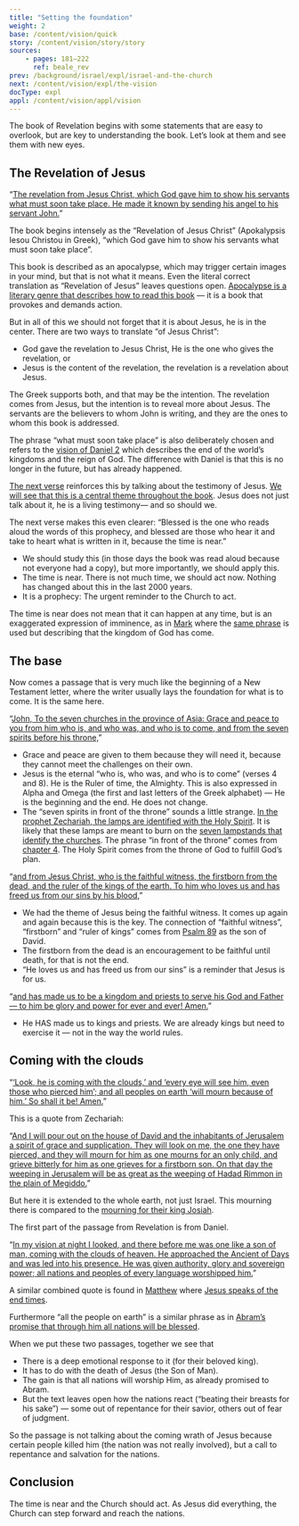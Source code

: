 ```yaml
---
title: "Setting the foundation"
weight: 2
base: /content/vision/quick
story: /content/vision/story/story
sources: 
    - pages: 181–222
      ref: beale_rev
prev: /background/israel/expl/israel-and-the-church
next: /content/vision/expl/the-vision
docType: expl
appl: /content/vision/appl/vision
---
```


The book of Revelation begins with some statements that are easy to overlook, but are key to understanding the book. Let’s look at them and see them with new eyes.

## The Revelation of Jesus

<a name="33b5"></a>
“[The revelation from Jesus Christ, which God gave him to show his servants what must soon take place. He made it known by sending his angel to his servant John.](https://www.bibleserver.com/NIV/Revelation1%3A1)”

The book begins intensely as the “Revelation of Jesus Christ” (Apokalypsis Iesou Christou in Greek), “which God gave him to show his servants what must soon take place”.

This book is described as an apocalypse, which may trigger certain images in your mind, but that is not what it means. Even the literal correct translation as “Revelation of Jesus” leaves questions open. [Apocalypse is a literary genre that describes how to read this book](/background/literature/expl/the-book-of-revelation-how-to-read-it) — it is a book that provokes and demands action.

But in all of this we should not forget that it is about Jesus, he is in the center. There are two ways to translate “of Jesus Christ”:

- God gave the revelation to Jesus Christ, He is the one who gives the revelation, or
- Jesus is the content of the revelation, the revelation is a revelation about Jesus.

The Greek supports both, and that may be the intention. The revelation comes from Jesus, but the intention is to reveal more about Jesus. The servants are the believers to whom John is writing, and they are the ones to whom this book is addressed.

The phrase “what must soon take place” is also deliberately chosen and refers to the [vision of Daniel 2](/bible/daniel/expl/the-four-kingdoms-in-daniel) which describes the end of the world’s kingdoms and the reign of God. The difference with Daniel is that this is no longer in the future, but has already happened.

[The next verse](https://www.bibleserver.com/NIV/Revelation1%3A2) reinforces this by talking about the testimony of Jesus. [We will see that this is a central theme throughout the book](/topics/power/short/the-power-of-testimony). Jesus does not just talk about it, he is a living testimony— and so should we.

The next verse makes this even clearer: “Blessed is the one who reads aloud the words of this prophecy, and blessed are those who hear it and take to heart what is written in it, because the time is near.”

- We should study this (in those days the book was read aloud because not everyone had a copy), but more importantly, we should apply this.
- The time is near. There is not much time, we should act now. Nothing has changed about this in the last 2000 years.
- It is a prophecy: The urgent reminder to the Church to act.

The time is near does not mean that it can happen at any time, but is an exaggerated expression of imminence, as in [Mark](https://www.bibleserver.com/NIV/Mark1%3A15) where the [same phrase](https://biblehub.com/interlinear/mark/1-15.htm) is used but describing that the kingdom of God has come.

## The base

<a name="65e2"></a>
Now comes a passage that is very much like the beginning of a New Testament letter, where the writer usually lays the foundation for what is to come. It is the same here.

“[John, To the seven churches in the province of Asia: Grace and peace to you from him who is, and who was, and who is to come, and from the seven spirits before his throne,](https://www.bibleserver.com/NIV/Revelation1%3A4)”

- Grace and peace are given to them because they will need it, because they cannot meet the challenges on their own.
- Jesus is the eternal “who is, who was, and who is to come” (verses 4 and 8). He is the Ruler of time, the Almighty. This is also expressed in Alpha and Omega (the first and last letters of the Greek alphabet) — He is the beginning and the end. He does not change.
- The “seven spirits in front of the throne” sounds a little strange. [In the prophet Zechariah, the lamps are identified with the Holy Spirit](https://www.bibleserver.com/NIV/Zechariah4%3A6). It is likely that these lamps are meant to burn on the [seven lampstands that identify the churches](https://www.bibleserver.com/NIV/Revelation1%3A20). The phrase “in front of the throne” comes from [chapter 4](https://www.bibleserver.com/NIV/Revelation4%3A5). The Holy Spirit comes from the throne of God to fulfill God’s plan.

“[and from Jesus Christ, who is the faithful witness, the firstborn from the dead, and the ruler of the kings of the earth. To him who loves us and has freed us from our sins by his blood,](https://www.bibleserver.com/NIV/Revelation1%3A5)”

- We had the theme of Jesus being the faithful witness. It comes up again and again because this is the key. The connection of “faithful witness”, “firstborn” and “ruler of kings” comes from [Psalm 89](https://www.bibleserver.com/NIV/Psalm89%3A19-32) as the son of David.
- The firstborn from the dead is an encouragement to be faithful until death, for that is not the end.
- “He loves us and has freed us from our sins” is a reminder that Jesus is for us.

“[and has made us to be a kingdom and priests to serve his God and Father — to him be glory and power for ever and ever! Amen.](https://www.bibleserver.com/NIV/Revelation1%3A6)”

- He HAS made us to kings and priests. We are already kings but need to exercise it — not in the way the world rules.

## Coming with the clouds

<a name="e267"></a>
“[‘Look, he is coming with the clouds,’ and ‘every eye will see him, even those who pierced him’; and all peoples on earth ‘will mourn because of him.’ So shall it be! Amen.](https://www.bibleserver.com/NIV/Revelation1%3A7)”

This is a quote from Zechariah:

“[And I will pour out on the house of David and the inhabitants of Jerusalem a spirit of grace and supplication. They will look on me, the one they have pierced, and they will mourn for him as one mourns for an only child, and grieve bitterly for him as one grieves for a firstborn son. On that day the weeping in Jerusalem will be as great as the weeping of Hadad Rimmon in the plain of Megiddo.](https://www.bibleserver.com/NIV/Zechariah12%3A10-11)”

But here it is extended to the whole earth, not just Israel. This mourning there is compared to the [mourning for their king Josiah](https://www.bibleserver.com/NIV/2%20Chronicles35%3A22-25).

The first part of the passage from Revelation is from Daniel.

“[In my vision at night I looked, and there before me was one like a son of man, coming with the clouds of heaven. He approached the Ancient of Days and was led into his presence. He was given authority, glory and sovereign power; all nations and peoples of every language worshipped him.](https://www.bibleserver.com/NIV/Daniel7%3A13-14)”

A similar combined quote is found in [Matthew](https://www.bibleserver.com/NIV/Matthew24%3A30) where [Jesus speaks of the end times](https://www.bibleserver.com/NIV/Matthew24%3A3).

Furthermore “all the people on earth” is a similar phrase as in [Abram’s promise that through him all nations will be blessed](https://www.bibleserver.com/NIV/Genesis12%3A3).

When we put these two passages, together we see that

- There is a deep emotional response to it (for their beloved king).
- It has to do with the death of Jesus (the Son of Man).
- The gain is that all nations will worship Him, as already promised to Abram.
- But the text leaves open how the nations react (“beating their breasts for his sake”) — some out of repentance for their savior, others out of fear of judgment.

So the passage is not talking about the coming wrath of Jesus because certain people killed him (the nation was not really involved), but a call to repentance and salvation for the nations.

## Conclusion

<a name="8d7d"></a>
The time is near and the Church should act. As Jesus did everything, the Church can step forward and reach the nations.

